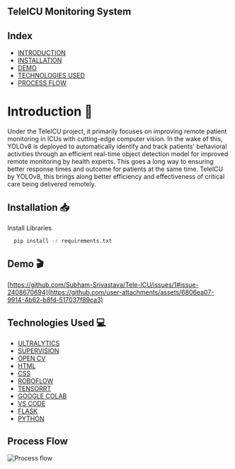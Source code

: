 ## TeleICU Monitoring System

## Index

- [INTRODUCTION](https://github.com/Subham-Srivastava/Tele-ICU/edit/main/README.md#introduction-)
- [INSTALLATION](https://github.com/Subham-Srivastava/Tele-ICU/edit/main/README.md#installation-)
- [DEMO](https://github.com/Subham-Srivastava/Tele-ICU/edit/main/README.md#demo-)
- [TECHNOLOGIES USED](https://github.com/Subham-Srivastava/Tele-ICU/edit/main/README.md#technologies-used-)
- [PROCESS FLOW](https://github.com/Subham-Srivastava/Tele-ICU/edit/main/README.md#process-flow-)

# Introduction 📖

Under the TeleICU project, it primarily focuses on improving remote patient monitoring in ICUs with cutting-edge computer vision. In the wake of this, YOLOv8 is deployed to automatically identify and track patients' behavioral activities through an efficient real-time object detection model for improved remote monitoring by health experts. This goes a long way to ensuring better response times and outcome for patients at the same time. TeleICU by YOLOv8, this brings along better efficiency and effectiveness of critical care being delivered remotely.



## Installation 📥

Install Libraries 

```bash
  pip install -r requirements.txt
```

## Demo 🎬

[https://github.com/Subham-Srivastava/Tele-ICU/issues/1#issue-2408670694](https://github.com/user-attachments/assets/6806ea07-9914-4b62-b8fd-517037f89ca3)


## Technologies Used 💻

- [ULTRALYTICS](https://docs.ultralytics.com/)
- [SUPERVISION](https://supervision.roboflow.com/latest/)
- [OPEN CV](https://docs.opencv.org/4.x/)
- [HTML](https://developer.mozilla.org/en-US/docs/Web/HTML)
- [CSS](https://developer.mozilla.org/en-US/docs/Web/CSS)
- [ROBOFLOW](https://docs.roboflow.com/)
- [TENSORRT](https://docs.nvidia.com/deeplearning/tensorrt/developer-guide/index.html)
- [GOOGLE COLAB](https://colab.research.google.com/github/jakevdp/PythonDataScienceHandbook/blob/master/notebooks/01.01-Help-And-Documentation.ipynb)
- [VS CODE](https://code.visualstudio.com/docs)
- [FLASK](https://flask.palletsprojects.com/en/3.0.x/)
- [PYTHON](https://docs.python.org/3/)

## Process Flow

![Process flow](https://github.com/user-attachments/assets/83c8af63-6b07-4200-b0b2-1fe3f156eba0)
